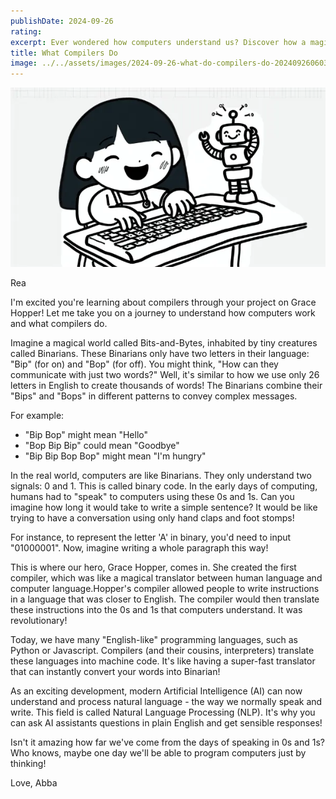 ```yaml
---
publishDate: 2024-09-26
rating: 
excerpt: Ever wondered how computers understand us? Discover how a magical translator turns our words into a secret language of 1s and 0s!
title: What Compilers Do
image: ../../assets/images/2024-09-26-what-do-compilers-do-20240926060316370.webp
---
```



![center|500](../../assets/images/2024-09-26-what-do-compilers-do-20240926060316370.webp)


Rea

I'm excited you're learning about compilers through your project on Grace Hopper! Let me take you on a journey to understand how computers work and what compilers do.

Imagine a magical world called Bits-and-Bytes, inhabited by tiny creatures called Binarians. These Binarians only have two letters in their language: "Bip" (for on) and "Bop" (for off). You might think, "How can they communicate with just two words?" Well, it's similar to how we use only 26 letters in English to create thousands of words! The Binarians combine their "Bips" and "Bops" in different patterns to convey complex messages.

For example:
- "Bip Bop" might mean "Hello"
- "Bop Bip Bip" could mean "Goodbye"
- "Bip Bip Bop Bop" might mean "I'm hungry"

In the real world, computers are like Binarians. They only understand two signals: 0 and 1. This is called binary code. In the early days of computing, humans had to "speak" to computers using these 0s and 1s. Can you imagine how long it would take to write a simple sentence? It would be like trying to have a conversation using only hand claps and foot stomps!

For instance, to represent the letter 'A' in binary, you'd need to input "01000001". Now, imagine writing a whole paragraph this way!

This is where our hero, Grace Hopper, comes in. She created the first compiler, which was like a magical translator between human language and computer language.Hopper's compiler allowed people to write instructions in a language that was closer to English. The compiler would then translate these instructions into the 0s and 1s that computers understand. It was revolutionary!

Today, we have many "English-like" programming languages, such as Python or Javascript. Compilers (and their cousins, interpreters) translate these languages into machine code. It's like having a super-fast translator that can instantly convert your words into Binarian!

As an exciting development, modern Artificial Intelligence (AI) can now understand and process natural language - the way we normally speak and write. This field is called Natural Language Processing (NLP). It's why you can ask AI assistants questions in plain English and get sensible responses!

Isn't it amazing how far we've come from the days of speaking in 0s and 1s? Who knows, maybe one day we'll be able to program computers just by thinking!

Love, 
Abba